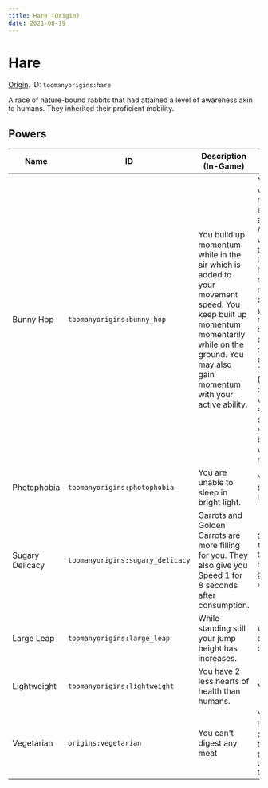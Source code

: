 ```yaml
---
title: Hare (Origin)
date: 2021-08-19
---
```

# Hare

[Origin](../origins.md). ID: `toomanyorigins:hare`

A race of nature-bound rabbits that had attained a level of awareness akin to humans. They inherited their proficient mobility.

## Powers

Name | ID | Description (In-Game) | Description (Detailed)
-----|----|-----------------------|------------------------
Bunny Hop | `toomanyorigins:bunny_hop` | You build up momentum while in the air which is added to your movement speed. You keep built up momentum momentarily while on the ground. You may also gain momentum with your active ability. | You gain 0.000375 velocity to your current movement direction every 10 ticks (capped at 0.015 extra velocity / 40 velocity updates) whenever you aren't on the ground, in water, in lava, in a vehicle (boat, horse, etc), fall flying or not moving at all. Upon meeting any of these conditions you keep your momentum for a maximum of 4 ticks before losing it if you continue to meet the condition. Your active power (default: G) adds 15 velocity updates (37.5% of max) to your current amount of velocity updates. This active power has a cooldown of 40 seconds and may not be used when your velocity is at its maximum value.
Photophobia | `toomanyorigins:photophobia` | You are unable to sleep in bright light. | You cannot sleep in a bed that is placed in a light level above 9.
Sugary Delicacy | `toomanyorigins:sugary_delicacy` | Carrots and Golden Carrots are more filling for you. They also give you Speed 1 for 8 seconds after consumption. | Consuming items in the `toomanyorigins:carrots` tag gives you 4 more hunger shanks and gives you a speed effect for 8 seconds.
Large Leap | `toomanyorigins:large_leap` | While standing still your jump height has increases. | While standing still you can jump about 2 blocks high.
Lightweight | `toomanyorigins:lightweight` | You have 2 less hearts of health than humans. | You have 8 hearts.
Vegetarian | `origins:vegetarian` | You can't digest any meat | You cannot eat food items defined in the tag origins:meat, unless they are also defined in the `origins:ignore_diet` tag.